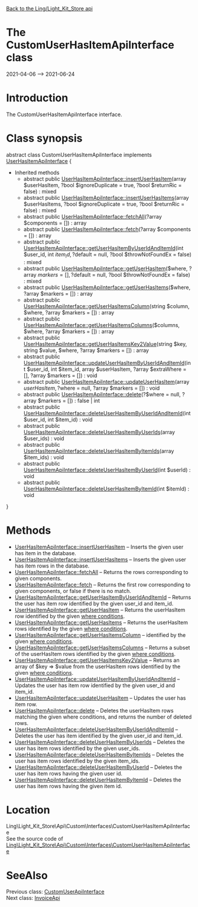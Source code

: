 [Back to the Ling/Light_Kit_Store api](https://github.com/lingtalfi/Light_Kit_Store/blob/master/doc/api/Ling/Light_Kit_Store.md)



The CustomUserHasItemApiInterface class
================
2021-04-06 --> 2021-06-24






Introduction
============

The CustomUserHasItemApiInterface interface.



Class synopsis
==============


abstract class <span class="pl-k">CustomUserHasItemApiInterface</span> implements [UserHasItemApiInterface](https://github.com/lingtalfi/Light_Kit_Store/blob/master/doc/api/Ling/Light_Kit_Store/Api/Generated/Interfaces/UserHasItemApiInterface.md) {

- Inherited methods
    - abstract public [UserHasItemApiInterface::insertUserHasItem](https://github.com/lingtalfi/Light_Kit_Store/blob/master/doc/api/Ling/Light_Kit_Store/Api/Generated/Interfaces/UserHasItemApiInterface/insertUserHasItem.md)(array $userHasItem, ?bool $ignoreDuplicate = true, ?bool $returnRic = false) : mixed
    - abstract public [UserHasItemApiInterface::insertUserHasItems](https://github.com/lingtalfi/Light_Kit_Store/blob/master/doc/api/Ling/Light_Kit_Store/Api/Generated/Interfaces/UserHasItemApiInterface/insertUserHasItems.md)(array $userHasItems, ?bool $ignoreDuplicate = true, ?bool $returnRic = false) : mixed
    - abstract public [UserHasItemApiInterface::fetchAll](https://github.com/lingtalfi/Light_Kit_Store/blob/master/doc/api/Ling/Light_Kit_Store/Api/Generated/Interfaces/UserHasItemApiInterface/fetchAll.md)(?array $components = []) : array
    - abstract public [UserHasItemApiInterface::fetch](https://github.com/lingtalfi/Light_Kit_Store/blob/master/doc/api/Ling/Light_Kit_Store/Api/Generated/Interfaces/UserHasItemApiInterface/fetch.md)(?array $components = []) : array
    - abstract public [UserHasItemApiInterface::getUserHasItemByUserIdAndItemId](https://github.com/lingtalfi/Light_Kit_Store/blob/master/doc/api/Ling/Light_Kit_Store/Api/Generated/Interfaces/UserHasItemApiInterface/getUserHasItemByUserIdAndItemId.md)(int $user_id, int $item_id, ?$default = null, ?bool $throwNotFoundEx = false) : mixed
    - abstract public [UserHasItemApiInterface::getUserHasItem](https://github.com/lingtalfi/Light_Kit_Store/blob/master/doc/api/Ling/Light_Kit_Store/Api/Generated/Interfaces/UserHasItemApiInterface/getUserHasItem.md)($where, ?array $markers = [], ?$default = null, ?bool $throwNotFoundEx = false) : mixed
    - abstract public [UserHasItemApiInterface::getUserHasItems](https://github.com/lingtalfi/Light_Kit_Store/blob/master/doc/api/Ling/Light_Kit_Store/Api/Generated/Interfaces/UserHasItemApiInterface/getUserHasItems.md)($where, ?array $markers = []) : array
    - abstract public [UserHasItemApiInterface::getUserHasItemsColumn](https://github.com/lingtalfi/Light_Kit_Store/blob/master/doc/api/Ling/Light_Kit_Store/Api/Generated/Interfaces/UserHasItemApiInterface/getUserHasItemsColumn.md)(string $column, $where, ?array $markers = []) : array
    - abstract public [UserHasItemApiInterface::getUserHasItemsColumns](https://github.com/lingtalfi/Light_Kit_Store/blob/master/doc/api/Ling/Light_Kit_Store/Api/Generated/Interfaces/UserHasItemApiInterface/getUserHasItemsColumns.md)($columns, $where, ?array $markers = []) : array
    - abstract public [UserHasItemApiInterface::getUserHasItemsKey2Value](https://github.com/lingtalfi/Light_Kit_Store/blob/master/doc/api/Ling/Light_Kit_Store/Api/Generated/Interfaces/UserHasItemApiInterface/getUserHasItemsKey2Value.md)(string $key, string $value, $where, ?array $markers = []) : array
    - abstract public [UserHasItemApiInterface::updateUserHasItemByUserIdAndItemId](https://github.com/lingtalfi/Light_Kit_Store/blob/master/doc/api/Ling/Light_Kit_Store/Api/Generated/Interfaces/UserHasItemApiInterface/updateUserHasItemByUserIdAndItemId.md)(int $user_id, int $item_id, array $userHasItem, ?array $extraWhere = [], ?array $markers = []) : void
    - abstract public [UserHasItemApiInterface::updateUserHasItem](https://github.com/lingtalfi/Light_Kit_Store/blob/master/doc/api/Ling/Light_Kit_Store/Api/Generated/Interfaces/UserHasItemApiInterface/updateUserHasItem.md)(array $userHasItem, ?$where = null, ?array $markers = []) : void
    - abstract public [UserHasItemApiInterface::delete](https://github.com/lingtalfi/Light_Kit_Store/blob/master/doc/api/Ling/Light_Kit_Store/Api/Generated/Interfaces/UserHasItemApiInterface/delete.md)(?$where = null, ?array $markers = []) : false | int
    - abstract public [UserHasItemApiInterface::deleteUserHasItemByUserIdAndItemId](https://github.com/lingtalfi/Light_Kit_Store/blob/master/doc/api/Ling/Light_Kit_Store/Api/Generated/Interfaces/UserHasItemApiInterface/deleteUserHasItemByUserIdAndItemId.md)(int $user_id, int $item_id) : void
    - abstract public [UserHasItemApiInterface::deleteUserHasItemByUserIds](https://github.com/lingtalfi/Light_Kit_Store/blob/master/doc/api/Ling/Light_Kit_Store/Api/Generated/Interfaces/UserHasItemApiInterface/deleteUserHasItemByUserIds.md)(array $user_ids) : void
    - abstract public [UserHasItemApiInterface::deleteUserHasItemByItemIds](https://github.com/lingtalfi/Light_Kit_Store/blob/master/doc/api/Ling/Light_Kit_Store/Api/Generated/Interfaces/UserHasItemApiInterface/deleteUserHasItemByItemIds.md)(array $item_ids) : void
    - abstract public [UserHasItemApiInterface::deleteUserHasItemByUserId](https://github.com/lingtalfi/Light_Kit_Store/blob/master/doc/api/Ling/Light_Kit_Store/Api/Generated/Interfaces/UserHasItemApiInterface/deleteUserHasItemByUserId.md)(int $userId) : void
    - abstract public [UserHasItemApiInterface::deleteUserHasItemByItemId](https://github.com/lingtalfi/Light_Kit_Store/blob/master/doc/api/Ling/Light_Kit_Store/Api/Generated/Interfaces/UserHasItemApiInterface/deleteUserHasItemByItemId.md)(int $itemId) : void

}






Methods
==============

- [UserHasItemApiInterface::insertUserHasItem](https://github.com/lingtalfi/Light_Kit_Store/blob/master/doc/api/Ling/Light_Kit_Store/Api/Generated/Interfaces/UserHasItemApiInterface/insertUserHasItem.md) &ndash; Inserts the given user has item in the database.
- [UserHasItemApiInterface::insertUserHasItems](https://github.com/lingtalfi/Light_Kit_Store/blob/master/doc/api/Ling/Light_Kit_Store/Api/Generated/Interfaces/UserHasItemApiInterface/insertUserHasItems.md) &ndash; Inserts the given user has item rows in the database.
- [UserHasItemApiInterface::fetchAll](https://github.com/lingtalfi/Light_Kit_Store/blob/master/doc/api/Ling/Light_Kit_Store/Api/Generated/Interfaces/UserHasItemApiInterface/fetchAll.md) &ndash; Returns the rows corresponding to given components.
- [UserHasItemApiInterface::fetch](https://github.com/lingtalfi/Light_Kit_Store/blob/master/doc/api/Ling/Light_Kit_Store/Api/Generated/Interfaces/UserHasItemApiInterface/fetch.md) &ndash; Returns the first row corresponding to given components, or false if there is no match.
- [UserHasItemApiInterface::getUserHasItemByUserIdAndItemId](https://github.com/lingtalfi/Light_Kit_Store/blob/master/doc/api/Ling/Light_Kit_Store/Api/Generated/Interfaces/UserHasItemApiInterface/getUserHasItemByUserIdAndItemId.md) &ndash; Returns the user has item row identified by the given user_id and item_id.
- [UserHasItemApiInterface::getUserHasItem](https://github.com/lingtalfi/Light_Kit_Store/blob/master/doc/api/Ling/Light_Kit_Store/Api/Generated/Interfaces/UserHasItemApiInterface/getUserHasItem.md) &ndash; Returns the userHasItem row identified by the given [where conditions](https://github.com/lingtalfi/SimplePdoWrapper#the-where-conditions).
- [UserHasItemApiInterface::getUserHasItems](https://github.com/lingtalfi/Light_Kit_Store/blob/master/doc/api/Ling/Light_Kit_Store/Api/Generated/Interfaces/UserHasItemApiInterface/getUserHasItems.md) &ndash; Returns the userHasItem rows identified by the given [where conditions](https://github.com/lingtalfi/SimplePdoWrapper#the-where-conditions).
- [UserHasItemApiInterface::getUserHasItemsColumn](https://github.com/lingtalfi/Light_Kit_Store/blob/master/doc/api/Ling/Light_Kit_Store/Api/Generated/Interfaces/UserHasItemApiInterface/getUserHasItemsColumn.md) &ndash; identified by the given [where conditions](https://github.com/lingtalfi/SimplePdoWrapper#the-where-conditions).
- [UserHasItemApiInterface::getUserHasItemsColumns](https://github.com/lingtalfi/Light_Kit_Store/blob/master/doc/api/Ling/Light_Kit_Store/Api/Generated/Interfaces/UserHasItemApiInterface/getUserHasItemsColumns.md) &ndash; Returns a subset of the userHasItem rows identified by the given [where conditions](https://github.com/lingtalfi/SimplePdoWrapper#the-where-conditions).
- [UserHasItemApiInterface::getUserHasItemsKey2Value](https://github.com/lingtalfi/Light_Kit_Store/blob/master/doc/api/Ling/Light_Kit_Store/Api/Generated/Interfaces/UserHasItemApiInterface/getUserHasItemsKey2Value.md) &ndash; Returns an array of $key => $value from the userHasItem rows identified by the given [where conditions](https://github.com/lingtalfi/SimplePdoWrapper#the-where-conditions).
- [UserHasItemApiInterface::updateUserHasItemByUserIdAndItemId](https://github.com/lingtalfi/Light_Kit_Store/blob/master/doc/api/Ling/Light_Kit_Store/Api/Generated/Interfaces/UserHasItemApiInterface/updateUserHasItemByUserIdAndItemId.md) &ndash; Updates the user has item row identified by the given user_id and item_id.
- [UserHasItemApiInterface::updateUserHasItem](https://github.com/lingtalfi/Light_Kit_Store/blob/master/doc/api/Ling/Light_Kit_Store/Api/Generated/Interfaces/UserHasItemApiInterface/updateUserHasItem.md) &ndash; Updates the user has item row.
- [UserHasItemApiInterface::delete](https://github.com/lingtalfi/Light_Kit_Store/blob/master/doc/api/Ling/Light_Kit_Store/Api/Generated/Interfaces/UserHasItemApiInterface/delete.md) &ndash; Deletes the userHasItem rows matching the given where conditions, and returns the number of deleted rows.
- [UserHasItemApiInterface::deleteUserHasItemByUserIdAndItemId](https://github.com/lingtalfi/Light_Kit_Store/blob/master/doc/api/Ling/Light_Kit_Store/Api/Generated/Interfaces/UserHasItemApiInterface/deleteUserHasItemByUserIdAndItemId.md) &ndash; Deletes the user has item identified by the given user_id and item_id.
- [UserHasItemApiInterface::deleteUserHasItemByUserIds](https://github.com/lingtalfi/Light_Kit_Store/blob/master/doc/api/Ling/Light_Kit_Store/Api/Generated/Interfaces/UserHasItemApiInterface/deleteUserHasItemByUserIds.md) &ndash; Deletes the user has item rows identified by the given user_ids.
- [UserHasItemApiInterface::deleteUserHasItemByItemIds](https://github.com/lingtalfi/Light_Kit_Store/blob/master/doc/api/Ling/Light_Kit_Store/Api/Generated/Interfaces/UserHasItemApiInterface/deleteUserHasItemByItemIds.md) &ndash; Deletes the user has item rows identified by the given item_ids.
- [UserHasItemApiInterface::deleteUserHasItemByUserId](https://github.com/lingtalfi/Light_Kit_Store/blob/master/doc/api/Ling/Light_Kit_Store/Api/Generated/Interfaces/UserHasItemApiInterface/deleteUserHasItemByUserId.md) &ndash; Deletes the user has item rows having the given user id.
- [UserHasItemApiInterface::deleteUserHasItemByItemId](https://github.com/lingtalfi/Light_Kit_Store/blob/master/doc/api/Ling/Light_Kit_Store/Api/Generated/Interfaces/UserHasItemApiInterface/deleteUserHasItemByItemId.md) &ndash; Deletes the user has item rows having the given item id.





Location
=============
Ling\Light_Kit_Store\Api\Custom\Interfaces\CustomUserHasItemApiInterface<br>
See the source code of [Ling\Light_Kit_Store\Api\Custom\Interfaces\CustomUserHasItemApiInterface](https://github.com/lingtalfi/Light_Kit_Store/blob/master/Api/Custom/Interfaces/CustomUserHasItemApiInterface.php)



SeeAlso
==============
Previous class: [CustomUserApiInterface](https://github.com/lingtalfi/Light_Kit_Store/blob/master/doc/api/Ling/Light_Kit_Store/Api/Custom/Interfaces/CustomUserApiInterface.md)<br>Next class: [InvoiceApi](https://github.com/lingtalfi/Light_Kit_Store/blob/master/doc/api/Ling/Light_Kit_Store/Api/Generated/Classes/InvoiceApi.md)<br>
